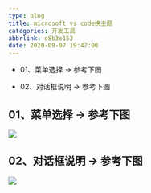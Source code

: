 ```yaml
---
type: blog
title: microsoft vs code换主题
categories: 开发工具
abbrlink: e8b3e153
date: 2020-09-07 19:47:00
---
```


- 01、菜单选择 -> 参考下图

- 02、对话框说明 -> 参考下图

<!-- more -->
## 01、菜单选择 -> 参考下图
![](https://img-blog.csdnimg.cn/20190802095136432.png?x-oss-process=image/watermark,type_ZmFuZ3poZW5naGVpdGk,shadow_10,text_aHR0cHM6Ly9ibG9nLmNzZG4ubmV0L2xpbnhpODY5Mw==,size_16,color_FFFFFF,t_70)

## 02、对话框说明 -> 参考下图
![](https://img-blog.csdnimg.cn/20190802095441113.png?x-oss-process=image/watermark,type_ZmFuZ3poZW5naGVpdGk,shadow_10,text_aHR0cHM6Ly9ibG9nLmNzZG4ubmV0L2xpbnhpODY5Mw==,size_16,color_FFFFFF,t_70)